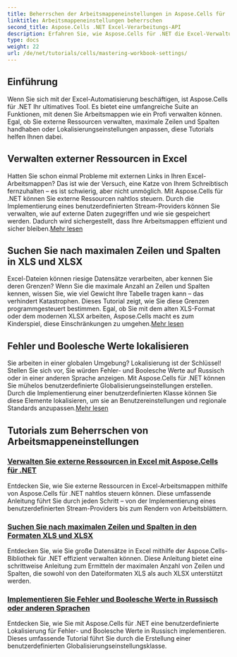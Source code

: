 ```yaml
---
title: Beherrschen der Arbeitsmappeneinstellungen in Aspose.Cells für .NET
linktitle: Arbeitsmappeneinstellungen beherrschen
second_title: Aspose.Cells .NET Excel-Verarbeitungs-API
description: Erfahren Sie, wie Aspose.Cells für .NET die Excel-Verwaltung revolutioniert. Die Tutorials behandeln ausführlich Lokalisierung, Datensatzverwaltung, externe Ressourcen und Arbeitsmappeneinstellungen.
type: docs
weight: 22
url: /de/net/tutorials/cells/mastering-workbook-settings/
---
```


## Einführung

Wenn Sie sich mit der Excel-Automatisierung beschäftigen, ist Aspose.Cells für .NET Ihr ultimatives Tool. Es bietet eine umfangreiche Suite an Funktionen, mit denen Sie Arbeitsmappen wie ein Profi verwalten können. Egal, ob Sie externe Ressourcen verwalten, maximale Zeilen und Spalten handhaben oder Lokalisierungseinstellungen anpassen, diese Tutorials helfen Ihnen dabei.

## Verwalten externer Ressourcen in Excel

Hatten Sie schon einmal Probleme mit externen Links in Ihren Excel-Arbeitsmappen? Das ist wie der Versuch, eine Katze von Ihrem Schreibtisch fernzuhalten – es ist schwierig, aber nicht unmöglich. Mit Aspose.Cells für .NET können Sie externe Ressourcen nahtlos steuern. Durch die Implementierung eines benutzerdefinierten Stream-Providers können Sie verwalten, wie auf externe Daten zugegriffen und wie sie gespeichert werden. Dadurch wird sichergestellt, dass Ihre Arbeitsmappen effizient und sicher bleiben.[Mehr lesen](./manage-external-resources-in-excel/)

## Suchen Sie nach maximalen Zeilen und Spalten in XLS und XLSX

 Excel-Dateien können riesige Datensätze verarbeiten, aber kennen Sie deren Grenzen? Wenn Sie die maximale Anzahl an Zeilen und Spalten kennen, wissen Sie, wie viel Gewicht Ihre Tabelle tragen kann – das verhindert Katastrophen. Dieses Tutorial zeigt, wie Sie diese Grenzen programmgesteuert bestimmen. Egal, ob Sie mit dem alten XLS-Format oder dem modernen XLSX arbeiten, Aspose.Cells macht es zum Kinderspiel, diese Einschränkungen zu umgehen.[Mehr lesen](./find-maximum-rows-and-columns/)

## Fehler und Boolesche Werte lokalisieren

Sie arbeiten in einer globalen Umgebung? Lokalisierung ist der Schlüssel! Stellen Sie sich vor, Sie würden Fehler- und Boolesche Werte auf Russisch oder in einer anderen Sprache anzeigen. Mit Aspose.Cells für .NET können Sie mühelos benutzerdefinierte Globalisierungseinstellungen erstellen. Durch die Implementierung einer benutzerdefinierten Klasse können Sie diese Elemente lokalisieren, um sie an Benutzereinstellungen und regionale Standards anzupassen.[Mehr lesen](./implement-error-and-boolean-value-in-russian-languages/)

## Tutorials zum Beherrschen von Arbeitsmappeneinstellungen
### [Verwalten Sie externe Ressourcen in Excel mit Aspose.Cells für .NET](./manage-external-resources-in-excel/)
Entdecken Sie, wie Sie externe Ressourcen in Excel-Arbeitsmappen mithilfe von Aspose.Cells für .NET nahtlos steuern können. Diese umfassende Anleitung führt Sie durch jeden Schritt – von der Implementierung eines benutzerdefinierten Stream-Providers bis zum Rendern von Arbeitsblättern.
### [Suchen Sie nach maximalen Zeilen und Spalten in den Formaten XLS und XLSX](./find-maximum-rows-and-columns/)
Entdecken Sie, wie Sie große Datensätze in Excel mithilfe der Aspose.Cells-Bibliothek für .NET effizient verwalten können. Diese Anleitung bietet eine schrittweise Anleitung zum Ermitteln der maximalen Anzahl von Zeilen und Spalten, die sowohl von den Dateiformaten XLS als auch XLSX unterstützt werden.
### [Implementieren Sie Fehler und Boolesche Werte in Russisch oder anderen Sprachen](./implement-error-and-boolean-value-in-russian-languages/)
Entdecken Sie, wie Sie mit Aspose.Cells für .NET eine benutzerdefinierte Lokalisierung für Fehler- und Boolesche Werte in Russisch implementieren. Dieses umfassende Tutorial führt Sie durch die Erstellung einer benutzerdefinierten Globalisierungseinstellungsklasse.